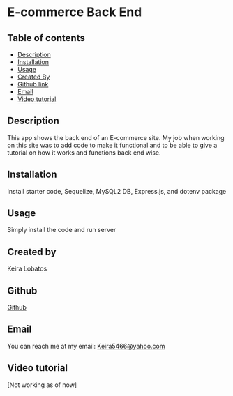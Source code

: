 # E-commerce Back End

## Table of contents
* [Description](#description)
* [Installation](#installation)
* [Usage](#usage)
* [Created By](#created-by)
* [Github link](#github)
* [Email](#email)
* [Video tutorial](#video-tutorial)

## Description
This app shows the back end of an E-commerce site. My job when working on this site was to add code to make it functional and to be able to give a tutorial on how it works and functions back end wise.
## Installation
Install starter code, Sequelize, MySQL2 DB, Express.js, and dotenv package
## Usage
Simply install the code and run server
## Created by
Keira Lobatos

## Github
[Github](github.com/KeiraL000)
## Email
You can reach me at my email: Keira5466@yahoo.com

## Video tutorial

[Not working as of now]